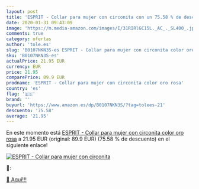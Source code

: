 ```yaml
---
layout: post
title: 'ESPRIT - Collar para mujer con circonita con un 75.58 % de descuento'
date: 2020-01-31 09:43:09
image: 'https://m.media-amazon.com/images/I/31RIRlGC15L._AC_._SL400_.jpg'
comments: true
category: ofertas
author: 'tole.es'
slug: 'B0107NKN3S-es ESPRIT - Collar para mujer con circonita color oro rosa'
sku: 'B0107NKN3S-es'
actualPrice: 21.95 EUR
currency: EUR
price: 21.95
comparePrice: 89.9 EUR
prodname: 'ESPRIT - Collar para mujer con circonita color oro rosa'
country: 'es'
flag: '🇪🇸'
brand: ''
buyurl: 'https://www.amazon.es/dp/B0107NKN3S/?tag=tolees-21'
descuento: '75.58'
average: '21.95'
---
```


En este momento está [ESPRIT - Collar para mujer con circonita color oro rosa](https://www.amazon.es/dp/B0107NKN3S/?tag=tolees-21) a 21.95 EUR (original: 89.9 EUR) (75.58 %  de descuento) en el siguiente enlace!

[![ESPRIT - Collar para mujer con circonita](https://m.media-amazon.com/images/I/31RIRlGC15L._AC_._SL400_.jpg)](https://www.amazon.es/dp/B0107NKN3S/?tag=tolees-21)

🔎:


[🛒 Aquí!!!](https://www.amazon.es/dp/B0107NKN3S/?tag=tolees-21)
